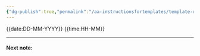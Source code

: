 ```yaml
---
{"dg-publish":true,"permalink":"/aa-instructionsfortemplates/template-diary-for-sharon/"}
---
```



{{date:DD-MM-YYYY}} {{time:HH-MM}}

___
#### Next note:


